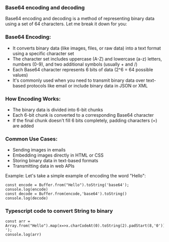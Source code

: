 ### Base64 encoding and decoding

Base64 encoding and decoding is a method of representing binary data using a set of 64 characters. Let me break it down for you:

### Base64 Encoding:

- It converts binary data (like images, files, or raw data) into a text format using a specific character set
- The character set includes uppercase (A-Z) and lowercase (a-z) letters, numbers (0-9), and two additional symbols (usually + and /)
- Each Base64 character represents 6 bits of data (2^6 = 64 possible values)
- It's commonly used when you need to transmit binary data over text-based protocols like email or include binary data in JSON or XML

### How Encoding Works:

- The binary data is divided into 6-bit chunks
- Each 6-bit chunk is converted to a corresponding Base64 character
- If the final chunk doesn't fill 6 bits completely, padding characters (=) are added

### Common Use Cases:

- Sending images in emails
- Embedding images directly in HTML or CSS
- Storing binary data in text-based formats
- Transmitting data in web APIs

Example:
Let's take a simple example of encoding the word "Hello":
```
const encode = Buffer.from("Hello").toString('base64');
console.log(encode)
const decode = Buffer.from(encode,'base64').toString()
console.log(decode)
```

### Typescript code to convert String to binary
```
const arr = Array.from("Hello").map(x=>x.charCodeAt(0).toString(2).padStart(8,'0')).join(' ');
console.log(arr)
```